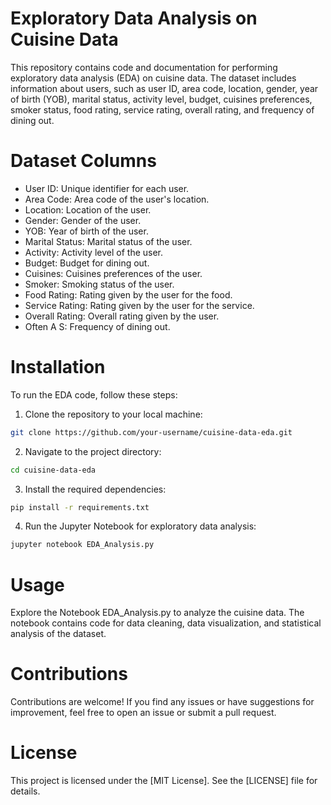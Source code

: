 Exploratory Data Analysis on Cuisine Data
======
This repository contains code and documentation for performing exploratory data analysis (EDA) on cuisine data. The dataset includes information about users, such as user ID, area code, location, gender, year of birth (YOB), marital status, activity level, budget, cuisines preferences, smoker status, food rating, service rating, overall rating, and frequency of dining out.

Dataset Columns
======
+ User ID: Unique identifier for each user.
+ Area Code: Area code of the user's location.
+ Location: Location of the user.
+ Gender: Gender of the user.
+ YOB: Year of birth of the user.
+ Marital Status: Marital status of the user.
+ Activity: Activity level of the user.
+ Budget: Budget for dining out.
+ Cuisines: Cuisines preferences of the user.
+ Smoker: Smoking status of the user.
+ Food Rating: Rating given by the user for the food.
+ Service Rating: Rating given by the user for the service.
+ Overall Rating: Overall rating given by the user.
+ Often A S: Frequency of dining out.
  
Installation
===
To run the EDA code, follow these steps:

1. Clone the repository to your local machine:
```bash
git clone https://github.com/your-username/cuisine-data-eda.git
```

2. Navigate to the project directory:
```bash
cd cuisine-data-eda
```

3. Install the required dependencies:
```bash
pip install -r requirements.txt
```

4. Run the Jupyter Notebook for exploratory data analysis:
```bash
jupyter notebook EDA_Analysis.py
```

Usage
===
Explore the Notebook EDA_Analysis.py to analyze the cuisine data. The notebook contains code for data cleaning, data visualization, and statistical analysis of the dataset.

Contributions
===
Contributions are welcome! If you find any issues or have suggestions for improvement, feel free to open an issue or submit a pull request.

License
===
This project is licensed under the [MIT License]. See the [LICENSE] file for details.
